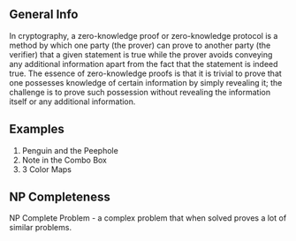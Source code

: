 ## General Info

In cryptography, a zero-knowledge proof or zero-knowledge protocol is a method by which one party (the prover) can prove to another party (the verifier) that a given statement is true while the prover avoids conveying any additional information apart from the fact that the statement is indeed true. The essence of zero-knowledge proofs is that it is trivial to prove that one possesses knowledge of certain information by simply revealing it; the challenge is to prove such possession without revealing the information itself or any additional information.

## Examples

1. Penguin and the Peephole
2. Note in the Combo Box
3. 3 Color Maps

## NP Completeness

NP Complete Problem - a complex problem that when solved proves a lot of similar problems.
